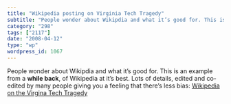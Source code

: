 ```yaml
---
title: "Wikipedia posting on Virginia Tech Tragedy"
subtitle: "People wonder about Wikipdia and what it’s good for. This is an example from a **while back**, of Wi..."
category: "298"
tags: ["2117"]
date: "2008-04-12"
type: "wp"
wordpress_id: 1067
---
```

People wonder about Wikipdia and what it’s good for. This is an example from a **while back**, of Wikipedia at it’s best. Lots of details, edited and co-edited by many people giving you a feeling that there’s less bias: [Wikipedia on the Virgina Tech Tragedy](http://en.wikipedia.org/wiki/Virginia_Tech_shootings)